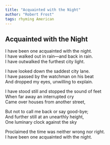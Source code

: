```yaml
---
title: "Acquainted with the Night"
author: "Robert Frost"
tags: rhyming American
---
```


Acquainted with the Night
-------------------------

I have been one acquainted with the night.  
I have walked out in rain—and back in rain.  
I have outwalked the furthest city light.

I have looked down the saddest city lane.  
I have passed by the watchman on his beat  
And dropped my eyes, unwilling to explain.

I have stood still and stopped the sound of feet  
When far away an interrupted cry  
Came over houses from another street,

But not to call me back or say good-bye;  
And further still at an unearthly height,  
One luminary clock against the sky

Proclaimed the time was neither wrong nor right.  
I have been one acquainted with the night.
